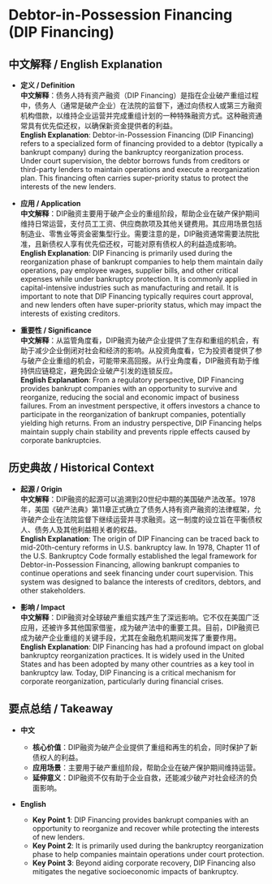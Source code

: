 # Debtor-in-Possession Financing (DIP Financing)

## 中文解释 / English Explanation

* **定义 / Definition**  
  **中文解释**：债务人持有资产融资（DIP Financing）是指在企业破产重组过程中，债务人（通常是破产企业）在法院的监督下，通过向债权人或第三方融资机构借款，以维持企业运营并完成重组计划的一种特殊融资方式。这种融资通常具有优先偿还权，以确保新资金提供者的利益。  
  **English Explanation**: Debtor-in-Possession Financing (DIP Financing) refers to a specialized form of financing provided to a debtor (typically a bankrupt company) during the bankruptcy reorganization process. Under court supervision, the debtor borrows funds from creditors or third-party lenders to maintain operations and execute a reorganization plan. This financing often carries super-priority status to protect the interests of the new lenders.

* **应用 / Application**  
  **中文解释**：DIP融资主要用于破产企业的重组阶段，帮助企业在破产保护期间维持日常运营，支付员工工资、供应商款项及其他关键费用。其应用场景包括制造业、零售业等资金密集型行业。需要注意的是，DIP融资通常需要法院批准，且新债权人享有优先偿还权，可能对原有债权人的利益造成影响。  
  **English Explanation**: DIP Financing is primarily used during the reorganization phase of bankrupt companies to help them maintain daily operations, pay employee wages, supplier bills, and other critical expenses while under bankruptcy protection. It is commonly applied in capital-intensive industries such as manufacturing and retail. It is important to note that DIP Financing typically requires court approval, and new lenders often have super-priority status, which may impact the interests of existing creditors.

* **重要性 / Significance**  
  **中文解释**：从监管角度看，DIP融资为破产企业提供了生存和重组的机会，有助于减少企业倒闭对社会和经济的影响。从投资角度看，它为投资者提供了参与破产企业重组的机会，可能带来高回报。从行业角度看，DIP融资有助于维持供应链稳定，避免因企业破产引发的连锁反应。  
  **English Explanation**: From a regulatory perspective, DIP Financing provides bankrupt companies with an opportunity to survive and reorganize, reducing the social and economic impact of business failures. From an investment perspective, it offers investors a chance to participate in the reorganization of bankrupt companies, potentially yielding high returns. From an industry perspective, DIP Financing helps maintain supply chain stability and prevents ripple effects caused by corporate bankruptcies.

## 历史典故 / Historical Context

* **起源 / Origin**  
  **中文解释**：DIP融资的起源可以追溯到20世纪中期的美国破产法改革。1978年，美国《破产法典》第11章正式确立了债务人持有资产融资的法律框架，允许破产企业在法院监督下继续运营并寻求融资。这一制度的设立旨在平衡债权人、债务人及其他利益相关者的权益。  
  **English Explanation**: The origin of DIP Financing can be traced back to mid-20th-century reforms in U.S. bankruptcy law. In 1978, Chapter 11 of the U.S. Bankruptcy Code formally established the legal framework for Debtor-in-Possession Financing, allowing bankrupt companies to continue operations and seek financing under court supervision. This system was designed to balance the interests of creditors, debtors, and other stakeholders.

* **影响 / Impact**  
  **中文解释**：DIP融资对全球破产重组实践产生了深远影响。它不仅在美国广泛应用，还被许多其他国家借鉴，成为破产法中的重要工具。目前，DIP融资已成为破产企业重组的关键手段，尤其在金融危机期间发挥了重要作用。  
  **English Explanation**: DIP Financing has had a profound impact on global bankruptcy reorganization practices. It is widely used in the United States and has been adopted by many other countries as a key tool in bankruptcy law. Today, DIP Financing is a critical mechanism for corporate reorganization, particularly during financial crises.

## 要点总结 / Takeaway

* **中文**  
  - **核心价值**：DIP融资为破产企业提供了重组和再生的机会，同时保护了新债权人的利益。  
  - **应用场景**：主要用于破产重组阶段，帮助企业在破产保护期间维持运营。  
  - **延伸意义**：DIP融资不仅有助于企业自救，还能减少破产对社会经济的负面影响。

* **English**  
  - **Key Point 1**: DIP Financing provides bankrupt companies with an opportunity to reorganize and recover while protecting the interests of new lenders.  
  - **Key Point 2**: It is primarily used during the bankruptcy reorganization phase to help companies maintain operations under court protection.  
  - **Key Point 3**: Beyond aiding corporate recovery, DIP Financing also mitigates the negative socioeconomic impacts of bankruptcy.